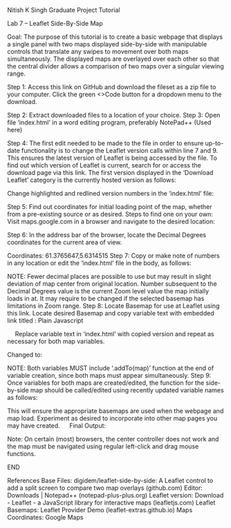 Nitish K Singh
Graduate Project Tutorial

Lab 7 – Leaflet Side-By-Side Map

Goal: The purpose of this tutorial is to create a basic webpage that displays a single panel with two maps displayed side-by-side with manipulable controls that translate any swipes to movement over both maps simultaneously.
The displayed maps are overlayed over each other so that the central divider allows a comparison of two maps over a singular viewing range.

Step 1: Access this link on GitHub and download the fileset as a zip file to your computer. Click the green <>Code button for a dropdown menu to the download.
 
Step 2: Extract downloaded files to a location of your choice.
Step 3: Open file ‘index.html’ in a word editing program, preferably NotePad++ (Used here)
 

Step 4: The first edit needed to be made to the file in order to ensure up-to-date functionality is to change the Leaflet version calls within line 7 and 9. This ensures the latest version of Leaflet is being accessed by the file.
To find out which version of Leaflet is current, search for or access the download page via this link. The first version displayed in the ‘Download Leaflet’ category is the currently hosted version as follows:
 
Change highlighted and redlined version numbers in the ‘index.html’ file:
 
Step 5: Find out coordinates for initial loading point of the map, whether from a pre-existing source or as desired. Steps to find one on your own:
Visit maps.google.com in a browser and navigate to the desired location:
 
Step 6: In the address bar of the browser, locate the Decimal Degrees coordinates for the current area of view.
 
Coordinates: 61.3765647,5.6314515
Step 7: Copy or make note of numbers in any location or edit the ‘index.html’ file in the body, as follows:
 
NOTE: Fewer decimal places are possible to use but may result in slight deviation of map center from original location. Number subsequent to the Decimal Degrees value is the current Zoom level value the map initially loads in at. It may require to be changed if the selected basemap has limitations in Zoom range.
Step 8: Locate Basemap for use at Leaflet using this link.
Locate desired Basemap and copy variable text with embedded link titled : Plain Javascript
 
 
Replace variable text in ‘index.html’ with copied version and repeat as necessary for both map variables.
 
 
Changed to:
 
NOTE: Both variables MUST include ‘.addTo(map)’ function at the end of variable creation, since both maps must appear simultaneously.
Step 9: Once variables for both maps are created/edited, the function for the side-by-side map should be called/edited using recently updated variable names as follows:
 
This will ensure the appropriate basemaps are used when the webpage and map load.
Experiment as desired to incorporate into other map pages you may have created.
 
Final Output:
 
Note: On certain (most) browsers, the center controller does not work and the map must be navigated using regular left-click and drag mouse functions.


END



References
Base Files: digidem/leaflet-side-by-side: A Leaflet control to add a split screen to compare two map overlays (github.com)
Editor: Downloads | Notepad++ (notepad-plus-plus.org)
Leaflet version: Download - Leaflet - a JavaScript library for interactive maps (leafletjs.com)
Leaflet Basemaps: Leaflet Provider Demo (leaflet-extras.github.io)
Maps Coordinates: Google Maps

